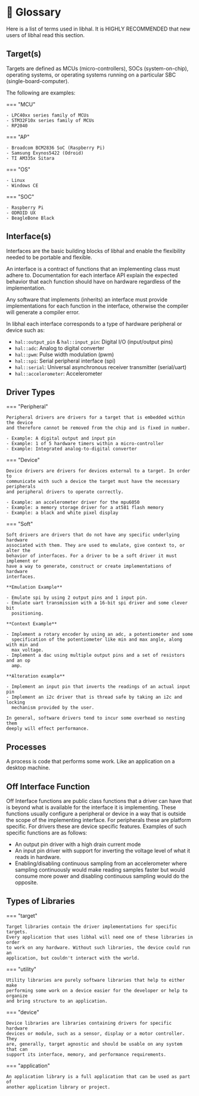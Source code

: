 # 📃 Glossary

Here is a list of terms used in libhal. It is HIGHLY RECOMMENDED that new users
of libhal read this section.

## Target(s)

Targets are defined as MCUs (micro-controllers), SOCs (system-on-chip),
operating systems, or operating systems running on a particular SBC
(single-board-computer).

The following are examples:

=== "MCU"

    - LPC40xx series family of MCUs
    - STM32F10x series family of MCUs
    - RP2040

=== "AP"

    - Broadcom BCM2836 SoC (Raspberry Pi)
    - Samsung Exynos5422 (Odroid)
    - TI AM335x Sitara

=== "OS"

    - Linux
    - Windows CE

=== "SOC"

    - Raspberry Pi
    - ODROID UX
    - BeagleBone Black

## Interface(s)

Interfaces are the basic building blocks of libhal and enable the flexibility
needed to be portable and flexible.

An interface is a contract of functions that an implementing class must adhere
to. Documentation for each interface API explain the expected behavior that each
function should have on hardware regardless of the implementation.

Any software that implements (inherits) an interface must provide
implementations for each function in the interface, otherwise the compiler will
generate a compiler error.

In libhal each interface corresponds to a type of hardware peripheral or device
such as:

- `hal::output_pin` & `hal::input_pin`: Digital I/O (input/output pins)
- `hal::adc`: Analog to digital converter
- `hal::pwm`: Pulse width modulation (pwm)
- `hal::spi`: Serial peripheral interface (spi)
- `hal::serial`: Universal asynchronous receiver transmitter (serial/uart)
- `hal::accelerometer`: Accelerometer

## Driver Types

=== "Peripheral"

    Peripheral drivers are drivers for a target that is embedded within the device
    and therefore cannot be removed from the chip and is fixed in number.

    - Example: A digital output and input pin
    - Example: 1 of 5 hardware timers within a micro-controller
    - Example: Integrated analog-to-digital converter

=== "Device"

    Device drivers are drivers for devices external to a target. In order to
    communicate with such a device the target must have the necessary peripherals
    and peripheral drivers to operate correctly.

    - Example: an accelerometer driver for the mpu6050
    - Example: a memory storage driver for a at581 flash memory
    - Example: a black and white pixel display

=== "Soft"

    Soft drivers are drivers that do not have any specific underlying hardware
    associated with them. They are used to emulate, give context to, or alter the
    behavior of interfaces. For a driver to be a soft driver it must implement or
    have a way to generate, construct or create implementations of hardware
    interfaces.

    **Emulation Example**

    - Emulate spi by using 2 output pins and 1 input pin.
    - Emulate uart transmission with a 16-bit spi driver and some clever bit
      positioning.

    **Context Example**

    - Implement a rotary encoder by using an adc, a potentiometer and some
      specification of the potentiometer like min and max angle, along with min and
      max voltage.
    - Implement a dac using multiple output pins and a set of resistors and an op
      amp.

    **Alteration example**

    - Implement an input pin that inverts the readings of an actual input pin
    - Implement an i2c driver that is thread safe by taking an i2c and locking
      mechanism provided by the user.

    In general, software drivers tend to incur some overhead so nesting them
    deeply will effect performance.

## Processes

A process is code that performs some work. Like an application on a desktop
machine.

## Off Interface Function

Off Interface functions are public class functions that a driver can have that
is beyond what is available for the interface it is implementing. These
functions usually configure a peripheral or device in a way that is outside the
scope of the implementing interface. For peripherals these are platform
specific. For drivers these are device specific features. Examples of such
specific functions are as follows:

- An output pin driver with a high drain current mode
- An input pin driver with support for inverting the voltage level of what it
  reads in hardware.
- Enabling/disabling continuous sampling from an accelerometer where sampling
  continuously would make reading samples faster but would consume more power
  and disabling continuous sampling would do the opposite.

## Types of Libraries

=== "target"

    Target libraries contain the driver implementations for specific targets.
    Every application that uses libhal will need one of these libraries in order
    to work on any hardware. Without such libraries, the device could run an
    application, but couldn't interact with the world.

=== "utility"

    Utility libraries are purely software libraries that help to either make
    performing some work on a device easier for the developer or help to organize
    and bring structure to an application.

=== "device"

    Device libraries are libraries containing drivers for specific hardware
    devices or module, such as a sensor, display or a motor controller. They
    are, generally, target agnostic and should be usable on any system that can
    support its interface, memory, and performance requirements.

=== "application"

    An application library is a full application that can be used as part of
    another application library or project.
